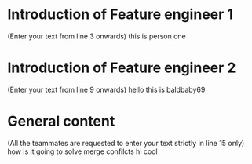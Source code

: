 # Introduction of Feature engineer 1
(Enter your text from line 3 onwards) 
this
is 
person
one
# Introduction of Feature engineer 2 
(Enter your text from line 9 onwards)
hello
this is
baldbaby69

# General content
(All the teammates are requested to enter your text strictly in line 15 only)
how is it going to solve merge confilcts
hi cool






